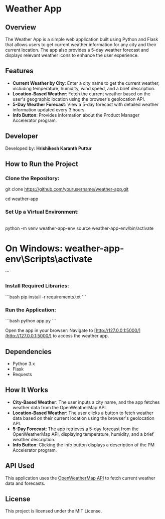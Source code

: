 # Weather App

## Overview
The Weather App is a simple web application built using Python and Flask that allows users to get current weather information for any city and their current location. The app also provides a 5-day weather forecast and displays relevant weather icons to enhance the user experience.

## Features
- **Current Weather by City**: Enter a city name to get the current weather, including temperature, humidity, wind speed, and a brief description.
- **Location-Based Weather**: Fetch the current weather based on the user's geographic location using the browser's geolocation API.
- **5-Day Weather Forecast**: View a 5-day forecast with detailed weather information updated every 3 hours.
- **Info Button**: Provides information about the Product Manager Accelerator program.

## Developer
Developed by: **Hrishikesh Karanth Puttur**

## How to Run the Project

### Clone the Repository:

git clone https://github.com/yourusername/weather-app.git

cd weather-app


### Set Up a Virtual Environment:
\
python -m venv weather-app-env
source weather-app-env/bin/activate
# On Windows: weather-app-env\Scripts\activate
\```

### Install Required Libraries:
\```bash
pip install -r requirements.txt
\```

### Run the Application:
\```bash
python app.py
\```

Open the app in your browser: Navigate to [http://127.0.0.1:5000/](http://127.0.0.1:5000/) to access the weather app.

## Dependencies
- Python 3.x
- Flask
- Requests

## How It Works
- **City-Based Weather**: The user inputs a city name, and the app fetches weather data from the OpenWeatherMap API.
- **Location-Based Weather**: The user clicks a button to fetch weather data based on their current location using the browser's geolocation API.
- **5-Day Forecast**: The app retrieves a 5-day forecast from the OpenWeatherMap API, displaying temperature, humidity, and a brief weather description.
- **Info Button**: Clicking the info button displays a description of the PM Accelerator program.

## API Used
This application uses the [OpenWeatherMap API](https://openweathermap.org/api) to fetch current weather data and forecasts.

## License
This project is licensed under the MIT License.
